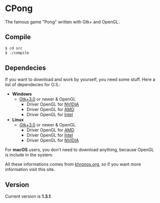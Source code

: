 # CPong
The famous game "Pong" written with Gtk+ and OpenGL.

## Compile
```bash
$ cd src
$ ./compile
```

## Dependecies
If you want to download and work by yourself, you need some stuff.
Here a list of dependecies for O.S.:

- **Windows**
  - [Gtk+3.0](https://www.gtk.org/docs/installations/windows/) or newer & OpenGL
    - Driver OpenGL for [NVIDIA](https://www.nvidia.com/Download/index.aspx)
    - Driver OpenGL for [AMD](https://www.amd.com/en/support)
    - Driver OpenGL for [Intel](https://downloadcenter.intel.com/)
- **Linux**
  - [Gtk+3.0](https://www.gtk.org/docs/installations/linux/) or newer & OpenGL
    - Driver OpenGL for [AMD](http://support.amd.com/en-us/download/linux)
    - Driver OpenGL for [Intel](https://01.org/linuxgraphics)
    - Driver OpenGL for [NVIDIA](http://www.nvidia.com/object/unix.html)

For **macOS** users, you don't need to download anything, because OpenGL is include in the system.

All these informations comes from [khronos.org](https://www.khronos.org/opengl/wiki/Getting_Started), so if you want more information visit this site. 

## Version
Current version is **1.3.1**.